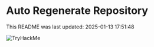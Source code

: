 # Auto Regenerate Repository

This README was last updated: 2025-01-13 17:51:48

 ![TryHackMe](https://tryhackme.com/badge/533634)